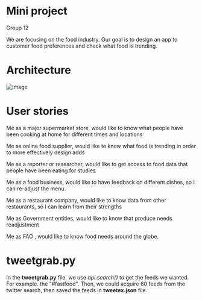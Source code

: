 # Mini project
Group 12

We are focusing on the food industry. Our goal is to design an app to customer food preferences and check what food is trending.
# Architecture
![image](https://github.com/yanjh95/F19_EC601_t12_mini1/blob/master/architecture.jpg)
# User stories
Me as a major supermarket store, would like to know what people have been cooking at home for different times and locations

Me as online food supplier, would like to know what food is trending in order to more effectively design adds

Me as a reporter or researcher, would like to get access to food data that people have been eating for studies

Me as a food business, would like to have feedback on different dishes, so I can re-adjust the menu.

Me as a restaurant company, would like to know data from other restaurants, so I can learn from their strengths

Me as Government entities, would like to know that produce needs readjustment

Me as FAO , would like to know food needs around the globe.
# tweetgrab.py
In the **tweetgrab.py** file, we use *api.search()* to get the feeds we wanted. For example. the "#fastfood". Then, we could acquire 60 feeds from the twitter search, then saved the feeds in **tweetex.json** file. 
